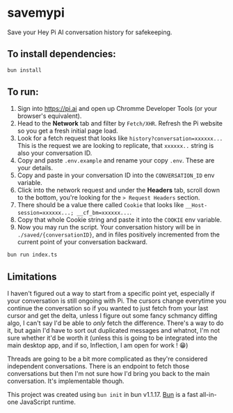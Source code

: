 # savemypi

Save your Hey Pi AI conversation history for safekeeping.

## To install dependencies:

```bash
bun install
```

## To run:

1. Sign into https://pi.ai and open up Chromme Developer Tools (or your browser's equivalent).
2. Head to the **Network** tab and filter by `Fetch/XHR`. Refresh the Pi website so you get a fresh initial page load.
3. Look for a fetch request that looks like `history?conversation=xxxxxx...` This is the request we are looking to replicate, that `xxxxxx..` string is also your conversation ID.
4. Copy and paste `.env.example` and rename your copy `.env`. These are your details.
5. Copy and paste in your conversation ID into the `CONVERSATION_ID` env variable.
6. Click into the network request and under the **Headers** tab, scroll down to the bottom, you're looking for the `> Request Headers` section.
7. There should be a value there called `Cookie` that looks like `__Host-session=xxxxxx...; __cf_bm=xxxxxx...`.
8. Copy that whole Cookie string and paste it into the `COOKIE` env variable.
9. Now you may run the script. Your conversation history will be in `./saved/{conversationID}`, and in files positively incremented from the current point of your conversation backward.

```bash
bun run index.ts
```

## Limitations

I haven't figured out a way to start from a specific point yet, especially if your conversation is still ongoing with Pi. The cursors change everytime you continue the conversation so if you wanted to just fetch from your last cursor and get the delta, unless I figure out some fancy schmancy diffing algo, I can't say I'd be able to _only_ fetch the difference. There's a way to do it, but again I'd have to sort out duplicated messages and whatnot, I'm not sure whether it'd be worth it (unless this is going to be integrated into the main desktop app, and if so, Inflection, I am open for work ! 😁)

Threads are going to be a bit more complicated as they're considered independent conversations. There is an endpoint to fetch those conversations but then I'm not sure how I'd bring you back to the main conversation. It's implementable though.

This project was created using `bun init` in bun v1.1.17. [Bun](https://bun.sh) is a fast all-in-one JavaScript runtime.
